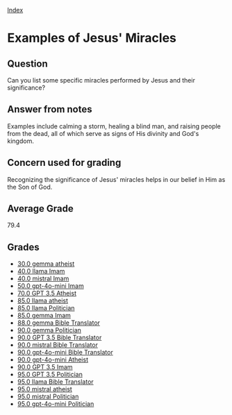 
[Index](../../index.md)
# Examples of Jesus' Miracles
## Question
Can you list some specific miracles performed by Jesus and their significance?

## Answer from notes
Examples include calming a storm, healing a blind man, and raising people from the dead, all of which serve as signs of His divinity and God's kingdom.

## Concern used for grading
Recognizing the significance of Jesus' miracles helps in our belief in Him as the Son of God.

## Average Grade
79.4

## Grades
 * [30.0 gemma atheist](../answers/gemma_atheist/Examples_of_Jesus'_Miracles.md)
 * [40.0 llama Imam](../answers/llama_Imam/Examples_of_Jesus'_Miracles.md)
 * [40.0 mistral Imam](../answers/mistral_Imam/Examples_of_Jesus'_Miracles.md)
 * [50.0 gpt-4o-mini Imam](../answers/gpt-4o-mini_Imam/Examples_of_Jesus'_Miracles.md)
 * [70.0 GPT 3.5 Atheist](../answers/GPT_3.5_Atheist/Examples_of_Jesus'_Miracles.md)
 * [85.0 llama atheist](../answers/llama_atheist/Examples_of_Jesus'_Miracles.md)
 * [85.0 llama Politician](../answers/llama_Politician/Examples_of_Jesus'_Miracles.md)
 * [85.0 gemma Imam](../answers/gemma_Imam/Examples_of_Jesus'_Miracles.md)
 * [88.0 gemma Bible Translator](../answers/gemma_Bible_Translator/Examples_of_Jesus'_Miracles.md)
 * [90.0 gemma Politician](../answers/gemma_Politician/Examples_of_Jesus'_Miracles.md)
 * [90.0 GPT 3.5 Bible Translator](../answers/GPT_3.5_Bible_Translator/Examples_of_Jesus'_Miracles.md)
 * [90.0 mistral Bible Translator](../answers/mistral_Bible_Translator/Examples_of_Jesus'_Miracles.md)
 * [90.0 gpt-4o-mini Bible Translator](../answers/gpt-4o-mini_Bible_Translator/Examples_of_Jesus'_Miracles.md)
 * [90.0 gpt-4o-mini Atheist](../answers/gpt-4o-mini_Atheist/Examples_of_Jesus'_Miracles.md)
 * [90.0 GPT 3.5 Imam](../answers/GPT_3.5_Imam/Examples_of_Jesus'_Miracles.md)
 * [95.0 GPT 3.5 Politician](../answers/GPT_3.5_Politician/Examples_of_Jesus'_Miracles.md)
 * [95.0 llama Bible Translator](../answers/llama_Bible_Translator/Examples_of_Jesus'_Miracles.md)
 * [95.0 mistral atheist](../answers/mistral_atheist/Examples_of_Jesus'_Miracles.md)
 * [95.0 mistral Politician](../answers/mistral_Politician/Examples_of_Jesus'_Miracles.md)
 * [95.0 gpt-4o-mini Politician](../answers/gpt-4o-mini_Politician/Examples_of_Jesus'_Miracles.md)
